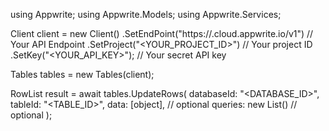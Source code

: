 using Appwrite;
using Appwrite.Models;
using Appwrite.Services;

Client client = new Client()
    .SetEndPoint("https://<REGION>.cloud.appwrite.io/v1") // Your API Endpoint
    .SetProject("<YOUR_PROJECT_ID>") // Your project ID
    .SetKey("<YOUR_API_KEY>"); // Your secret API key

Tables tables = new Tables(client);

RowList result = await tables.UpdateRows(
    databaseId: "<DATABASE_ID>",
    tableId: "<TABLE_ID>",
    data: [object], // optional
    queries: new List<string>() // optional
);